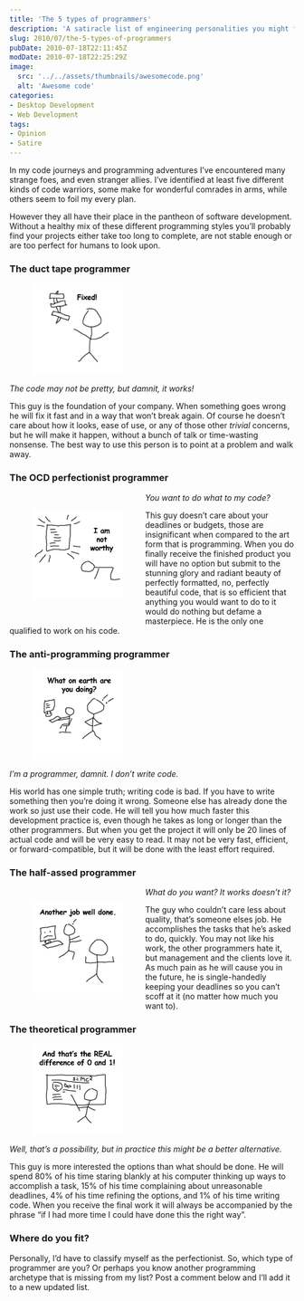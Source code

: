 ```yaml
---
title: 'The 5 types of programmers'
description: 'A satiracle list of engineering personalities you might find yourself interacting with as a software developer. And the unique strategies they employ in their craft.'
slug: 2010/07/the-5-types-of-programmers
pubDate: 2010-07-18T22:11:45Z
modDate: 2010-07-18T22:25:29Z
image:
  src: '../../assets/thumbnails/awesomecode.png'
  alt: 'Awesome code'
categories:
- Desktop Development
- Web Development
tags:
- Opinion
- Satire
---
```


In my code journeys and programming adventures I’ve encountered many strange foes, and even stranger allies. I’ve identified at least five different kinds of code warriors, some make for wonderful comrades in arms, while others seem to foil my every plan.

However they all have their place in the pantheon of software development. Without a healthy mix of these different programming styles you’ll probably find your projects either take too long to complete, are not stable enough or are too perfect for humans to look upon.

<!-- more -->

### The duct tape programmer

<figure style="max-width: 10rem;">

![Duct Tape](../../assets/postimages/five-types/ducttape.png)

</figure>

*The code may not be pretty, but damnit, it works!*

This guy is the foundation of your company. When something goes wrong he will fix it fast and in a way that won’t break again. Of course he doesn’t care about how it looks, ease of use, or any of those other *trivial* concerns, but he will make it happen, without a bunch of talk or time-wasting nonsense. The best way to use this person is to point at a problem and walk away.

### The OCD perfectionist programmer

<figure style="float: left; max-width: 10rem;">

![Perfection](../../assets/postimages/five-types/perfection.png)

</figure>

*You want to do what to my code?*

This guy doesn’t care about your deadlines or budgets, those are insignificant when compared to the art form that is programming. When you do finally receive the finished product you will have no option but submit to the stunning glory and radiant beauty of perfectly formatted, no, perfectly beautiful code, that is so efficient that anything you would want to do to it would do nothing but defame a masterpiece. He is the only one qualified to work on his code.

### The anti-programming programmer

<figure style="max-width: 10rem;">

![Perfection](../../assets/postimages/five-types/antiprogramming.png)

</figure>

*I’m a programmer, damnit. I don’t write code.*

His world has one simple truth; writing code is bad. If you have to write something then you’re doing it wrong. Someone else has already done the work so just use their code. He will tell you how much faster this development practice is, even though he takes as long or longer than the other programmers. But when you get the project it will only be 20 lines of actual code and will be very easy to read. It may not be very fast, efficient, or forward-compatible, but it will be done with the least effort required.

### The half-assed programmer

<figure style="float: left; max-width: 10rem;">

![Perfection](../../assets/postimages/five-types/halfassed.png)

</figure>

*What do you want? It works doesn’t it?*

The guy who couldn’t care less about quality, that’s someone elses job. He accomplishes the tasks that he’s asked to do, quickly. You may not like his work, the other programmers hate it, but management and the clients love it. As much pain as he will cause you in the future, he is single-handedly keeping your deadlines so you can’t scoff at it (no matter how much you want to).

### The theoretical programmer

<figure style="max-width: 10rem;">

![Perfection](../../assets/postimages/five-types/theoretical.png)

</figure>

*Well, that’s a possibility, but in practice this might be a better alternative.*

This guy is more interested the options than what should be done. He will spend 80% of his time staring blankly at his computer thinking up ways to accomplish a task, 15% of his time complaining about unreasonable deadlines, 4% of his time refining the options, and 1% of his time writing code. When you receive the final work it will always be accompanied by the phrase “if I had more time I could have done this the right way”.

### Where do you fit?

Personally, I’d have to classify myself as the perfectionist. So, which type of programmer are you? Or perhaps you know another programming archetype that is missing from my list? Post a comment below and I’ll add it to a new updated list.
